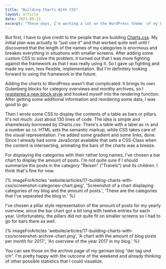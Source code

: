 ```yaml
---
title: "Building Charts With CSS"
layout: article
date: 2021-09-12
excerpt: "These days, I'm working a lot on the WordPress theme  of my blog. This weekend I made some charts for the archive page to make it a bit more visually appealing."
---
```


But first, I have to give credit to the people that are building <a href="https://chartscss.org/">Charts.css</a>. My initial plan was actually to "just use it" and that worked quite well until I discovered that the length of the names of my categories is enormous and breakes everything in situations with smaller screens. After adding some custom CSS to solve the problem, it turned out that I was more fighting against the framework as that I was really using it. So I gave up fighting and made my own, less flexible, implementation. But I'm definitely looking forward to using the framework in the future.

Adding the charts to WordPress wasn't that complicated: It brings its own Gutenberg blocks for category overviews and monthy archives, so I <a href="https://developer.wordpress.org/reference/functions/register_block_style/">registered a new block style</a> and hooked myself into the rendering function. After getting some additional information and reordering some data, I was good to go.

Then I wrote some CSS to display the contents of a table as bars or pillars. It's not much: Just about 130 lines of code. The idea is simple and shamelessly borrowed by Charts.css: There's a table with a label as <code>th</code> and a number as <code>td</code>. HTML sets the semantic markup, while CSS takes care of the visual representation. I've added some gradient and some links, done. Since I already had some JavaScript available that sets a CSS-Class when the content is intersecting, animating the bars of the charts was a breeze.

For displaying the categories with their rather long names, I've chosen a bar chart to display the amount of posts. I'm not quite sure if I should summarize the posts in the category "Reisen" ("Travels") and its children. I think that's fine for now.

{% imageForArticles 'website/articles/17-building-charts-with-css/screenshot-categories-chart.jpeg', 'Screenshot of a chart displaying categories of my blog and the amount of posts.', 'These are the categories that I’ve seperated the blog in.' %}

I've chosen a pillar style representation of the amount of posts for my yearly overview, since the bar chart got a bit long with twelve entries for each year. Unfortunately, the pillars did not quite fit on smaller screens so I had to go for bars there as well.

{% imageForArticles 'website/articles/17-building-charts-with-css/screenshot-archive-chart.png', 'A chart with the amount of blog posts per month for 2017.', 'An overview of the year 2017 in my blog.' %}

You can see those on the archive page of my german blog "der tag und ich". I'm pretty happy with the outcome of the weekend and already thinking of other possible statistics that I could visualize.
